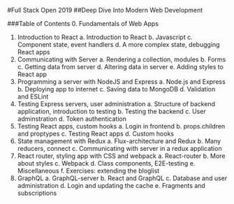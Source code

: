 #Full Stack Open 2019
##Deep Dive Into Modern Web Development

###Table of Contents
0. Fundamentals of Web Apps
1. Introduction to React
    a. Introduction to React
    b. Javascript
    c. Component state, event handlers
    d. A more complex state, debugging React apps
2. Communicating with Server
    a. Rendering a collection, modules
    b. Forms
    c. Getting data from server
    d. Altering data in server
    e. Adding styles to React app
3. Programming a server with NodeJS and Express
    a. Node.js and Express
    b. Deploying app to internet
    c. Saving data to MongoDB
    d. Validation and ESLint
4. Testing Express servers, user administration
    a. Structure of backend application, introduction to testing
    b. Testing the backend
    c. User adminstration
    d. Token authentication
5. Testing React apps, custom hooks
    a. Login in frontend
    b. props.children and proptypes
    c. Testing React apps
    d. Custom hooks
6. State management with Redux
    a. Flux-architecture and Redux
    b. Many reducers, connect
    c. Communicating with server in a redux application
7. React router, styling app with CSS and webpack
    a. React-router
    b. More about styles
    c. Webpack
    d. Class components, E2E-testing
    e. Miscellaneous
    f. Exercises: extending the bloglist
8. GraphQL
    a. GraphQL-server
    b. React and GraphQL
    c. Database and user administration
    d. Login and updating the cache
    e. Fragments and subscriptions
